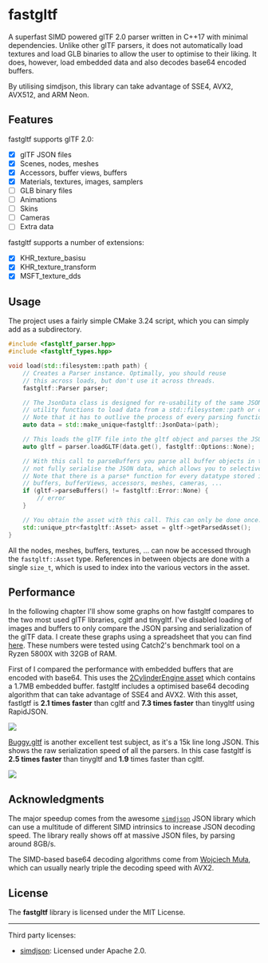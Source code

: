 # fastgltf

A superfast SIMD powered glTF 2.0 parser written in C++17 with minimal dependencies. Unlike other
glTF parsers, it does not automatically load textures and load GLB binaries to allow the user to
optimise to their liking. It does, however, load embedded data and also decodes base64 encoded
buffers.

By utilising simdjson, this library can take advantage of SSE4, AVX2, AVX512, and ARM Neon.

## Features

fastgltf supports glTF 2.0:
- [x] glTF JSON files
- [x] Scenes, nodes, meshes
- [x] Accessors, buffer views, buffers
- [x] Materials, textures, images, samplers
- [ ] GLB binary files
- [ ] Animations
- [ ] Skins
- [ ] Cameras
- [ ] Extra data

fastgltf supports a number of extensions:
- [x] KHR_texture_basisu
- [x] KHR_texture_transform
- [x] MSFT_texture_dds

## Usage

The project uses a fairly simple CMake 3.24 script, which you can simply add as a subdirectory.

```cpp
#include <fastgltf_parser.hpp>
#include <fastgltf_types.hpp>

void load(std::filesystem::path path) {
    // Creates a Parser instance. Optimally, you should reuse
    // this across loads, but don't use it across threads.
    fastgltf::Parser parser;

    // The JsonData class is designed for re-usability of the same JSON string. It contains
    // utility functions to load data from a std::filesystem::path or copy from an existing buffer.
    // Note that it has to outlive the process of every parsing function you call.
    auto data = std::make_unique<fastgltf::JsonData>(path);

    // This loads the glTF file into the gltf object and parses the JSON.
    auto gltf = parser.loadGLTF(data.get(), fastgltf::Options::None);

    // With this call to parseBuffers you parse all buffer objects in the JSON data. loadGLTF does
    // not fully serialise the JSON data, which allows you to selectively load based on your needs.
    // Note that there is a parse* function for every datatype stored in a glTF file, e.g.
    // buffers, bufferViews, accessors, meshes, cameras, ...
    if (gltf->parseBuffers() != fastgltf::Error::None) {
        // error
    }

    // You obtain the asset with this call. This can only be done once.
    std::unique_ptr<fastgltf::Asset> asset = gltf->getParsedAsset();
}
```

All the nodes, meshes, buffers, textures, ... can now be accessed through the `fastgltf::Asset`
type. References in between objects are done with a single `size_t`, which is used to index into
the various vectors in the asset.

## Performance

In the following chapter I'll show some graphs on how fastgltf compares to the two most used glTF
libraries, cgltf and tinygltf. I've disabled loading of images and buffers to only compare the
JSON parsing and serialization of the glTF data. I create these graphs using a spreadsheet that you
can find [here](https://docs.google.com/spreadsheets/d/1ocdHGoty-rF0N46ZlAlswzcPHVRsqG_tncy8paD3iMY/edit?usp=sharing).
These numbers were tested using Catch2's benchmark tool on a Ryzen 5800X with 32GB of RAM.

First of I compared the performance with embedded buffers that are encoded with base64. This uses
the [2CylinderEngine asset](https://github.com/KhronosGroup/glTF-Sample-Models/tree/master/2.0/2CylinderEngine)
which contains a 1.7MB embedded buffer. fastgltf includes a optimised base64 decoding algorithm
that can take advantage of SSE4 and AVX2. With this asset, fastlgtf is **2.1 times faster** than
cgltf and **7.3 times faster** than tinygltf using RapidJSON.

![](https://cdn.discordapp.com/attachments/1019965526434394173/1021063521414426654/Mean_time_parsing_2CylinderEngine_ms_3.png)

[Buggy.gltf](https://github.com/KhronosGroup/glTF-Sample-Models/tree/master/2.0/Buggy) is another
excellent test subject, as it's a 15k line long JSON. This shows the raw serialization speed of
all the parsers. In this case fastgltf is **2.5 times faster** than tinygltf and **1.9** times faster
than cgltf.

![](https://cdn.discordapp.com/attachments/1019965526434394173/1021081663163346946/Mean_time_parsing_Buggy.gltf_ms_1.png)

## Acknowledgments

The major speedup comes from the awesome [`simdjson`](https://github.com/simdjson/simdjson) JSON
library which can use a multitude of different SIMD intrinsics to increase JSON decoding speed. The
library really shows off at massive JSON files, by parsing around 8GB/s.

The SIMD-based base64 decoding algorithms come from
[Wojciech Muła](http://0x80.pl/notesen/2016-01-17-sse-base64-decoding.html#avx2-version), which can
usually nearly triple the decoding speed with AVX2.

## License

The **fastgltf** library is licensed under the MIT License.

----

Third party licenses:
- [simdjson](https://github.com/simdjson/simdjson): Licensed under Apache 2.0.
